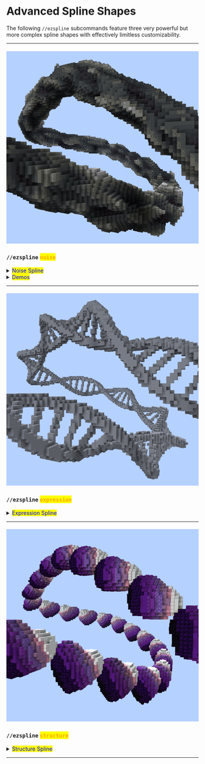 # Advanced Spline Shapes

The following `//ezspline` subcommands feature three very powerful but more complex spline shapes with effectively limitless customizability.

***

#### ![](../../.gitbook/assets/SplinesNoise.png)

### `//ezspline` <mark style="color:orange;">`noise`</mark> <a href="#noise" id="noise"></a>

<details>

<summary><mark style="color:blue;">Noise Spline</mark></summary>

**`//ezsp noise`** <mark style="color:orange;">**`<palette>`**</mark> [**`<radii>`**](common-parameters.md#radii) <mark style="color:orange;">**`[noise]`**</mark> <mark style="color:orange;">**`[depth]`**</mark> [**`[-s <stretch>]`**](common-parameters.md#stretch-s-less-than-stretchfactor-greater-than) [**`[-t <angle>]`**](common-parameters.md#twist) [**`[-p <kbParameters>]`**](common-parameters.md#kb-parameters) [**`[-q <quality>]`**](common-parameters.md#quality) [**`[-n <normalMode>]`**](common-parameters.md#normal-mode) [**`[-h]`**](common-parameters.md#help-page)

Generates a noise-based spline along the selected positions.

* <mark style="color:orange;">**`<Palette>`**</mark>:
  * Specifies the blocks that the spline should be made out of.
* <mark style="color:orange;">**`[noise]`**</mark> (Default: "Perlin(Freq:2,z:0.5)"):
  * The noise that should be embedded along the spline path.
* <mark style="color:orange;">**`[depth]`**</mark> (Default: 0.7):
  * How deep the noise should cut into the cylinder-shaped spline. Depths approaching 0 approach the original cylinder-shaped spline, 0.5 means the noise may reach half the radius deep, and 1.0 means the full radius, reaching the center. Larger than 1.0 will result in a choppy look.
* <mark style="color:orange;">**`[-i <expression>]`**</mark> (Default: "`r=sqrt(x*x+y*y);t=(r-1)/d+1;f=r>1?1:(4*r*(r-1))^2;g=f*t+(1-f)*n;p=max((r-1)/min(d,1)+1,.001);(g>t)*p`"):
  * Advanced parameter for nerds. Ignore if this above looks scary.
  * This expression implements the functionality of the noise cutting into a cylinder at a certain relative `<depth>`. [Derivation](https://www.desmos.com/calculator/qw8fro1npf). If you _**really**_ want to, you can come up with a different expression here to get a different result. If you don't need custom noises just use `//ezspline expression` instead though.
  * Input parameters are _`x,y,z,n,d`_ whereby _`x,y,z`_ are assigned like in [//ezspline expression](advanced-spline-shapes.md#expression-spline), _`n`_ is the evaluation of the given `<noise>` at the coordinates _`x,y,z`_ and _`d`_ is the given `<depth>` parameter.
  * An alternative expression could be:
    * `r=sqrt(x*x+y*y);(r<1&&n>0.5)*max(n,0.01)`: If you only want the noise to be restricted to a cylinder shape

_The remaining arguments are outlined on the_ [_Common Parameters_](common-parameters.md) _subpage._

Example:

`//ezspline noise ##Grayscale 10`

<img src="../../.gitbook/assets/SplinesNoise.png" alt="" data-size="original">

</details>

<details>

<summary><mark style="color:blue;">Demos</mark></summary>

![](../../.gitbook/assets/SplinesNoise_example2.png)

Just a small, quick set of noise commands I threw together to show what the noise spline can do. \~eztaK

`//ezspline noise -##Magma 5,25 Ce(F:1.5,fO:1,cR:sub,M:OR,U:-.6) 0.6 -t 90`

![](../../.gitbook/assets/SplinesNoise_example3.png)

`//ezspline noise ##GrayWarm(3:11),251:8*15 25,10,25 Ce(F:1.6,fO:1,cD:r,cR:r,M:OR,L:-1.1,U:-.2) 0.4`

![](../../.gitbook/assets/SplinesNoise_example4.png)

`//ezspline noise -w PanesOnly light_gray_stained_glass 20,15,25 Ce(f:1.4,z:.3,m:or,l:-1,u:-0.5) 3 -t 600 -i t=0.2;r=sqrt(x*x+y*y);m=1-abs(2*r-t-1)/abs(t-1);n<m&&r<1`

![](../../.gitbook/assets/SplinesNoise_example5.png)

`//ezspline noise ##Brown 20,12 Ce(f:4,cr:sub,cj:.8,m:or,u:-.5,l:-1.3) 0.2 -s 6 -t 20`

![](../../.gitbook/assets/SplinesNoise_example6.png)

`//ezspline noise -##GlowBlue(6:16) 20,12 Ce(f:2,cr:sub,m:or,u:-.55,l:-0.551,z:0.1) 0.9 -t 200`

![](../../.gitbook/assets/SplinesNoise_example7.png)

`//ezspline noise -w SlabsOnly ##GrayCold(4:11),waxed_weathered_cut_copper 20 Ce(f:1.5,cr:sub,m:or,u:-0.85,l:-.5,y:0.3) -n UPRIGHT -i (x*x+n+y*y<1&&y<0)*(y+0.97)`

![](../../.gitbook/assets/SplinesNoise_example8.png)

</details>

***

#### ![](../../.gitbook/assets/SplinesExpression.png)

### `//ezspline` <mark style="color:orange;">`expression`</mark> <a href="#expression" id="expression"></a>

<details>

<summary><mark style="color:blue;">Expression Spline</mark></summary>

**`//ezsp expression`** <mark style="color:orange;">`<palette>`</mark> [**`<radii>`**](common-parameters.md#radii)[**`[-s <stretch>]`**](common-parameters.md#stretch-s-less-than-stretchfactor-greater-than) [**`[-t <angle>]`**](common-parameters.md#twist) [**`[-p <kbParameters>]`**](common-parameters.md#kb-parameters) [**`[-q <quality>]`**](common-parameters.md#quality) [**`[-n <normalMode>]`**](common-parameters.md#normal-mode) <mark style="color:orange;">**`[-z] [-o]`**</mark> [**`[-h]`**](common-parameters.md#help-page) <mark style="color:orange;">**`<expression...>`**</mark>

Generates a spline shaped by the given WorldEdit expression along the selected positions.

* <mark style="color:orange;">**`<Palette>`**</mark>:
  * Specifies the block palette.
* <mark style="color:orange;">**`[-z]`**</mark>:
  * Without setting this flag, the domain of the z-axis is 0 to the length of the spline divided by the radius. You may set this flag to normalize the z-Axis, that runs along the path of the spline, to the \[-1,1] domain.
* <mark style="color:orange;">**`[-o]`**</mark>:
  * By default, expression output maps >0..1 to the palette. Use this flag to instead map the output to whole numbers.
* <mark style="color:orange;">**`<expression...>`**</mark>:
  * [A WorldEdit expression](https://worldedit.enginehub.org/en/latest/usage/other/expressions/). Input variables are
    * -1 ≤ _`x`_ ≤ 1
    * -1 ≤ _`y`_ ≤ 1
    * 0 ≤ _`z`_ ≤ L, whereby L is the length of the spline divided by its radius.
    * or -1 ≤ _`z`_ ≤ 1, if you're using the `-z` flag.
  * Output is either a normalized palette index (0,1] or if using the -o flag (0,P] whereby P is the number of blocks in the palette. Note that <=0 means not placing any block.

_The remaining arguments are outlined on the_ [_Common Parameters_](common-parameters.md) _subpage._

Example:

`//ezspline expression clay 10 -t 90 R=0.2;r=0.1;w=0.7;s=0.5;sqrt((abs(x)-w)^2+y^2)<R||sqrt(((z+1)%s-r)^2+y^2)<r&&abs(x)<w`

Expression by [imhols](https://twitter.com/imhols1)

<img src="../../.gitbook/assets/SplinesExpression.png" alt="" data-size="original">

</details>

***

#### ![](../../.gitbook/assets/SplinesStructure_example1.png)

### `//ezspline` <mark style="color:orange;">`structure`</mark> <a href="#structure" id="structure"></a>

<details>

<summary><mark style="color:blue;">Structure Spline</mark></summary>

**`//ezsp structure`** <mark style="color:orange;">**`<structure>`**</mark> [**`[radii]`**](common-parameters.md#radii)[**`[-s <stretch>]`**](common-parameters.md#stretch-s-less-than-stretchfactor-greater-than) [**`[-t <angle>]`**](common-parameters.md#twist) [**`[-p <kbParameters>]`**](common-parameters.md#kb-parameters) [**`[-q <quality>]`**](common-parameters.md#quality) [**`[-n <normalMode>]`**](common-parameters.md#normal-mode) <mark style="color:orange;">**`[-z]`**</mark> [**`[-h]`**](common-parameters.md#help-page)

Embeds a structure along the path defined by the selected convex region.

* <mark style="color:orange;">**`<structure>`**</mark>:
  * The shape/clipboard/schematic to embed along the path. See [available-structures.md](../placement/available-structures.md "mention").
* <mark style="color:orange;">**`[-z]`**</mark>:
  * Normalizes the Z-Axis, which results in exactly one structure being stretched out throughout the entire length of the path.

The structure will be placed in its Z-direction facing along the path. Multiple instances will be repeated one after another as often as its bounding box fits, unless you use `-z`, in which case one instance of the structure will be stretched across the whole length of the path.

Specifically for `//ezsp structure`, if the [`[radii]`](common-parameters.md#radii) argument is left out, we will automatically calculate the radius at which the structure is generated at its original/inherent size.

_The remaining arguments are outlined on the_ [_Common Parameters_](common-parameters.md) _subpage._

**Examples**:

`//ezsp structure TS(P:##GlowPurple,S:Heart,T:=(z+y)*.4+.5) 12`

<img src="../../.gitbook/assets/SplinesStructure_example1.png" alt="" data-size="original">

</details>

***
